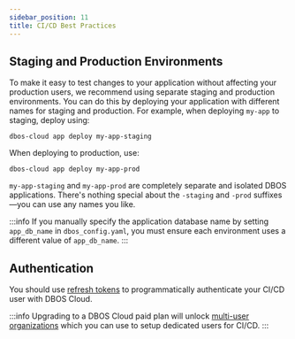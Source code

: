 ```yaml
---
sidebar_position: 11
title: CI/CD Best Practices
---
```


## Staging and Production Environments

To make it easy to test changes to your application without affecting your production users, we recommend using separate staging and production environments.
You can do this by deploying your application with different names for staging and production.
For example, when deploying `my-app` to staging, deploy using:

```shell
dbos-cloud app deploy my-app-staging
```

When deploying to production, use:

```shell
dbos-cloud app deploy my-app-prod
```

`my-app-staging` and `my-app-prod` are completely separate and isolated DBOS applications.
There's nothing special about the `-staging` and `-prod` suffixes&mdash;you can use any names you like.

:::info
If you manually specify the application database name by setting `app_db_name` in `dbos_config.yaml`, you must ensure each environment uses a different value of `app_db_name`.
:::

## Authentication
You should use [refresh tokens](account-management#authenticating-programatically) to programmatically authenticate your CI/CD user with DBOS Cloud.

:::info
Upgrading to a DBOS Cloud paid plan will unlock [multi-user organizations](account-management#organization-management) which you can use to setup dedicated users for CI/CD.
:::
